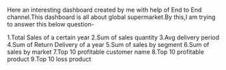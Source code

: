 Here an interesting dashboard created by me with help of End to End channel.This dashboard is
all about global supermarket.By this,I am trying to answer this below question-

1.Total Sales of a certain year
2.Sum of sales quantity
3.Avg delivery period
4.Sum of Return Delivery of a year
5.Sum of sales by segment
6.Sum of sales by market
7.Top 10 profitable customer name
8.Top 10 profitable product
9.Top 10 loss product
